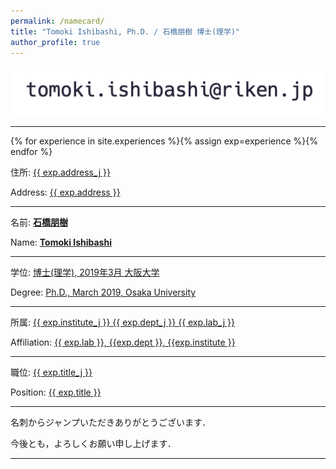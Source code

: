 ```yaml
---
permalink: /namecard/
title: "Tomoki Ishibashi, Ph.D. / 石橋朋樹 博士(理学)"
author_profile: true
---
```


<script type="text/javascript">
function convertLetter5_shtml(t, p){
var s = "", letter = "";
for(var i = 0; i<t.length; i++){
letter = t.charCodeAt(i);
s += String.fromCharCode(letter + p);
}
return s;
}
var em_shtml1 = convertLetter5_shtml(String.fromCharCode(111, 106, 104, 106, 102, 100, 41, 100, 110, 99, 100, 93, 92, 110, 99, 100)+String.fromCharCode(59, 109, 100, 102, 96, 105, 41, 101, 107), 5);
var em_shtml2 = convertLetter5_shtml(String.fromCharCode(101,110,107,101,110,107,112,107,105,107,103)+String.fromCharCode(101,60,99,105,93,101,104,42,95,107,105), 4);
var ph_shtml1 = convertLetter5_shtml(String.fromCharCode(40,53,46,42,50,45,42,48,50,45,47,42,50,54,49,47), 3);
var ph_shtml2 = convertLetter5_shtml(String.fromCharCode(40,53,46,42,45,54,45,42,46,51,52,50,42,45,49,48,45), 3);

document.write("Business e"+"-"+"m"+"ail a"+"ddr"+"es"+"s: <a href=\"ma"+"ilt"+"o:"+em_shtml1+"\">"+em_shtml1+"</a><br>");
document.write("Private e"+"-"+"m"+"ail a"+"ddr"+"es"+"s: <a href=\"ma"+"ilt"+"o:"+em_shtml2+"\">"+em_shtml2+"</a><br><br>");
document.write("Business p"+"hon"+"e nu"+"mbe"+"r: " + ph_shtml1 + "<br>");
</script>
<noscript><img src="/images/mailto.png"></noscript>

---
 
{% for experience in site.experiences %}{% assign exp=experience %}{% endfor %}

住所: <a href="{{ exp.address_url_j }}" target="_blank" rel="noopener noreferrer">{{ exp.address_j }}</a>

Address: <a href="{{ exp.address_url }}" target="_blank" rel="noopener noreferrer">{{ exp.address }}</a>

---

名前: <b><u>石橋朋樹</u></b>

Name: <b><u>Tomoki Ishibashi</u></b>

---

学位: [博士(理学), 2019年3月 大阪大学](../images/学位記.jpg)

Degree: [Ph.D., March 2019, Osaka University](../images/学位記.jpg)

---

所属: <a href="{{ exp.venueurl }}" target="_blank" rel="noopener noreferrer">{{ exp.institute_j }} {{ exp.dept_j }} {{ exp.lab_j }}</a>

Affiliation: <a href="{{ exp.venueurl }}" target="_blank" rel="noopener noreferrer">{{ exp.lab }}, {{exp.dept }}, {{exp.institute }}</a>

---

職位: <a href="{{ exp.certification }}" target="_blank" rel="noopener noreferrer">{{ exp.title_j }}</a>

Position: <a href="{{ exp.certification }}" target="_blank" rel="noopener noreferrer">{{ exp.title }}</a>

---

名刺からジャンプいただきありがとうございます．

<!--

最近，「もっとキツい性格の人だと思っていた」と言われることが増えてきたのですが，実際のところ，浮かれポンチの超極楽トンボ (極楽のさらに上，「超極楽」の運動場を整地するために使われるトンボのこと) として生きているので警戒は不要です．

<img src="/images/heavens_tombo.png" alt="超極楽トンボの図" width="50%">

あと，とても重要なことなのですが，好きなバンドは[鈴木実貴子ズ](https://www.youtube.com/watch?v=uQkddcoMLbg&list=PLGFcgF89YT2L1YgQZt4k31XLdYKWKQfES)です．学生時代からずっと応援しているバンドで，鈴木実貴子ズの曲を聴いて彼女らの話さえしてもらえれば私はだいたいゴキゲンになります．

-->

今後とも，よろしくお願い申し上げます．

---

<script src="https://utteranc.es/client.js"
        repo="ishibaki/ishibaki.github.io"
        issue-term="title"
        theme="github-light"
        crossorigin="anonymous"
        async>
</script>
